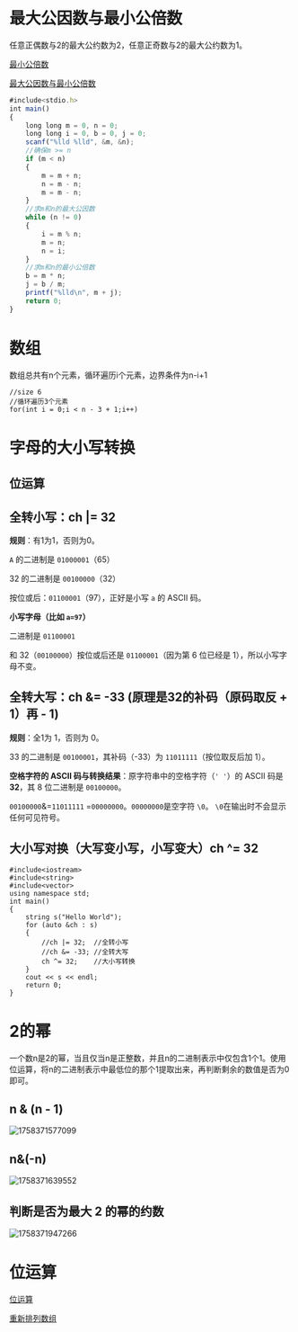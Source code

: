 # 最大公因数与最小公倍数

任意正偶数与2的最大公约数为2，任意正奇数与2的最大公约数为1。

[最小公倍数](https://leetcode.cn/problems/smallest-even-multiple/solutions/2236371/zui-xiao-ou-bei-shu-by-leetcode-solution-vy2o/?envType=study-plan-v2&envId=primers-list)

[最大公因数与最小公倍数](https://blog.csdn.net/2301_78847073/article/details/145835232?spm=1001.2014.3001.5501)

```javascript
#include<stdio.h>
int main()
{
	long long m = 0, n = 0;
	long long i = 0, b = 0, j = 0;
	scanf("%lld %lld", &m, &n);
	//确保m >= n
	if (m < n)
	{
		m = m + n;
		n = m - n;
		m = m - n;
	}
	//求m和n的最大公因数
	while (n != 0)
	{
		i = m % n;
		m = n;
		n = i;
	}
	//求m和n的最小公倍数
	b = m * n;
	j = b / m;
	printf("%lld\n", m + j);
	return 0;
}

```

# 数组

数组总共有n个元素，循环遍历i个元素，边界条件为n-i+1

```
//size 6
//循环遍历3个元素
for(int i = 0;i < n - 3 + 1;i++)
```

# 字母的大小写转换

## 位运算

## 全转小写：ch |= 32

**规则**：有1为1，否则为0。

`A` 的二进制是 `01000001`（65）

32 的二进制是 `00100000`（32）

按位或后：`01100001`（97），正好是小写 `a` 的 ASCII 码。

**小写字母（比如 `a=97`）**

二进制是 `01100001`

和 32（`00100000`）按位或后还是 `01100001`（因为第 6 位已经是 1），所以小写字母不变。

## 全转大写：ch &= -33 (原理是32的补码（原码取反 + 1）再 - 1)

**规则**：全1为 1，否则为 0。

33 的二进制是 `00100001`，其补码（-33）为 `11011111`（按位取反后加 1）。

**空格字符的 ASCII 码与转换结果**：原字符串中的空格字符（`' '`）的 ASCII 码是 **32**，其 8 位二进制是 `00100000`。

`00100000`&=`11011111`  =`00000000`。`00000000`是空字符 `\0`。 `\0`在输出时不会显示任何可见符号。

## 大小写对换（大写变小写，小写变大）ch ^= 32

```
#include<iostream>
#include<string>
#include<vector>
using namespace std;
int main()
{
	string s("Hello World");
	for (auto &ch : s)
	{
		//ch |= 32;  //全转小写
		//ch &= -33; //全转大写
		ch ^= 32;	 //大小写转换
	}
	cout << s << endl;
	return 0;
}
```

# 2的幂

一个数n是2的幂，当且仅当n是正整数，并且n的二进制表示中仅包含1个1。使用位运算，将n的二进制表示中最低位的那个1提取出来，再判断剩余的数值是否为0即可。

## n & (n - 1)

![1758371577099](C:\Users\34242\AppData\Roaming\Typora\typora-user-images\1758371577099.png)

## n&(-n)

![1758371639552](C:\Users\34242\AppData\Roaming\Typora\typora-user-images\1758371639552.png)

## 判断是否为最大 2 的幂的约数

![1758371947266](C:\Users\34242\AppData\Roaming\Typora\typora-user-images\1758371947266.png)

# 位运算

[位运算](https://leetcode.cn/discuss/post/3580371/fen-xiang-gun-ti-dan-wei-yun-suan-ji-chu-nth4/)

[重新排列数组](https://leetcode.cn/problems/shuffle-the-array/solutions/1/kong-jian-fu-za-du-wei-o1-de-liang-chong-jie-fa-by/?envType=study-plan-v2&envId=primers-list)

